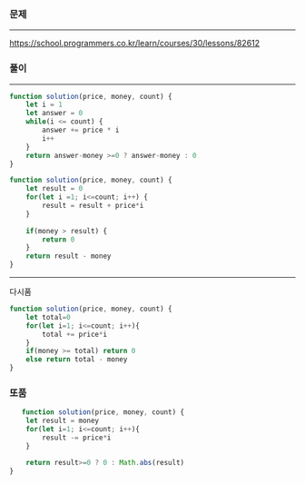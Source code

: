 ### 문제
-----
https://school.programmers.co.kr/learn/courses/30/lessons/82612


### 풀이
----
```jsx
function solution(price, money, count) {
    let i = 1
    let answer = 0
    while(i <= count) {
        answer += price * i
        i++
    }
    return answer-money >=0 ? answer-money : 0  
}

```

```jsx
function solution(price, money, count) {
    let result = 0
    for(let i =1; i<=count; i++) {
        result = result + price*i
    }
    
    if(money > result) {
        return 0
    }
    return result - money  
}
```
---
다시품
```jsx
function solution(price, money, count) {
    let total=0
    for(let i=1; i<=count; i++){
        total += price*i
    }
    if(money >= total) return 0
    else return total - money
}
```

### 또품
```jsx
   function solution(price, money, count) {
    let result = money
    for(let i=1; i<=count; i++){
        result -= price*i
    }

    return result>=0 ? 0 : Math.abs(result)
}
```

